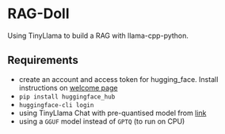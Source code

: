 # RAG-Doll

Using TinyLlama to build a RAG with llama-cpp-python.

## Requirements

- create an account and access token for hugging_face. Install instructions on
  [welcome page](https://huggingface.co/welcome)
- `pip install huggingface_hub`
- `huggingface-cli login`
- using TinyLlama Chat with pre-quantised model from [link](https://huggingface.co/TheBloke/TinyLlama-1.1B-Chat-v1.0-GGUF)
- using a `GGUF` model instead of `GPTQ` (to run on CPU)
